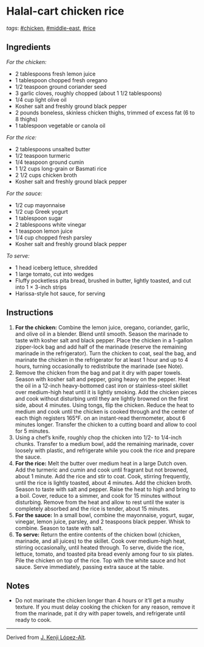 # Halal-cart chicken rice

*tags*: [#chicken](../tags/chicken.md), [#middle-east](../tags/middle-east.md), [#rice](../tags/rice.md)

## Ingredients

*For the chicken:*

- 2 tablespoons fresh lemon juice
- 1 tablespoon chopped fresh oregano
- 1/2 teaspoon ground coriander seed
- 3 garlic cloves, roughly chopped (about 1 1/2 tablespoons)
- 1/4 cup light olive oil
- Kosher salt and freshly ground black pepper
- 2 pounds boneless, skinless chicken thighs, trimmed of excess fat (6 to 8 thighs)
- 1 tablespoon vegetable or canola oil

*For the rice:*

- 2 tablespoons unsalted butter
- 1/2 teaspoon turmeric
- 1/4 teaspoon ground cumin
- 1 1/2 cups long-grain or Basmati rice
- 2 1/2 cups chicken broth
- Kosher salt and freshly ground black pepper

*For the sauce:*

- 1/2 cup mayonnaise
- 1/2 cup Greek yogurt
- 1 tablespoon sugar
- 2 tablespoons white vinegar
- 1 teaspoon lemon juice
- 1/4 cup chopped fresh parsley
- Kosher salt and freshly ground black pepper

*To serve:*

- 1 head iceberg lettuce, shredded
- 1 large tomato, cut into wedges
- Fluffy pocketless pita bread, brushed in butter, lightly toasted, and cut into 1 × 3-inch strips
- Harissa-style hot sauce, for serving

## Instructions

1. **For the chicken:** Combine the lemon juice, oregano, coriander, garlic, and olive oil in a blender. Blend until smooth. Season the marinade to taste with kosher salt and black pepper. Place the chicken in a 1-gallon zipper-lock bag and add half of the marinade (reserve the remaining marinade in the refrigerator). Turn the chicken to coat, seal the bag, and marinate the chicken in the refrigerator for at least 1 hour and up to 4 hours, turning occasionally to redistribute the marinade (see Note).
2. Remove the chicken from the bag and pat it dry with paper towels. Season with kosher salt and pepper, going heavy on the pepper. Heat the oil in a 12-inch heavy-bottomed cast iron or stainless-steel skillet over medium-high heat until it is lightly smoking. Add the chicken pieces and cook without disturbing until they are lightly browned on the first side, about 4 minutes. Using tongs, flip the chicken. Reduce the heat to medium and cook until the chicken is cooked through and the center of each thigh registers 165°F. on an instant-read thermometer, about 6 minutes longer. Transfer the chicken to a cutting board and allow to cool for 5 minutes.
3. Using a chef’s knife, roughly chop the chicken into 1/2- to 1/4-inch chunks. Transfer to a medium bowl, add the remaining marinade, cover loosely with plastic, and refrigerate while you cook the rice and prepare the sauce.
4. **For the rice:** Melt the butter over medium heat in a large Dutch oven. Add the turmeric and cumin and cook until fragrant but not browned, about 1 minute. Add the rice and stir to coat. Cook, stirring frequently, until the rice is lightly toasted, about 4 minutes. Add the chicken broth. Season to taste with salt and pepper. Raise the heat to high and bring to a boil. Cover, reduce to a simmer, and cook for 15 minutes without disturbing. Remove from the heat and allow to rest until the water is completely absorbed and the rice is tender, about 15 minutes.
5. **For the sauce:** In a small bowl, combine the mayonnaise, yogurt, sugar, vinegar, lemon juice, parsley, and 2 teaspoons black pepper. Whisk to combine. Season to taste with salt.
6. **To serve:** Return the entire contents of the chicken bowl (chicken, marinade, and all juices) to the skillet. Cook over medium-high heat, stirring occasionally, until heated through. To serve, divide the rice, lettuce, tomato, and toasted pita bread evenly among four to six plates. Pile the chicken on top of the rice. Top with the white sauce and hot sauce. Serve immediately, passing extra sauce at the table.

## Notes

- Do not marinate the chicken longer than 4 hours or it’ll get a mushy texture. If you must delay cooking the chicken for any reason, remove it from the marinade, pat it dry with paper towels, and refrigerate until ready to cook.

---

Derived from [J. Kenji López-Alt](https://www.seriouseats.com/serious-eats-halal-cart-style-chicken-and-rice-white-sauce-recipe).
